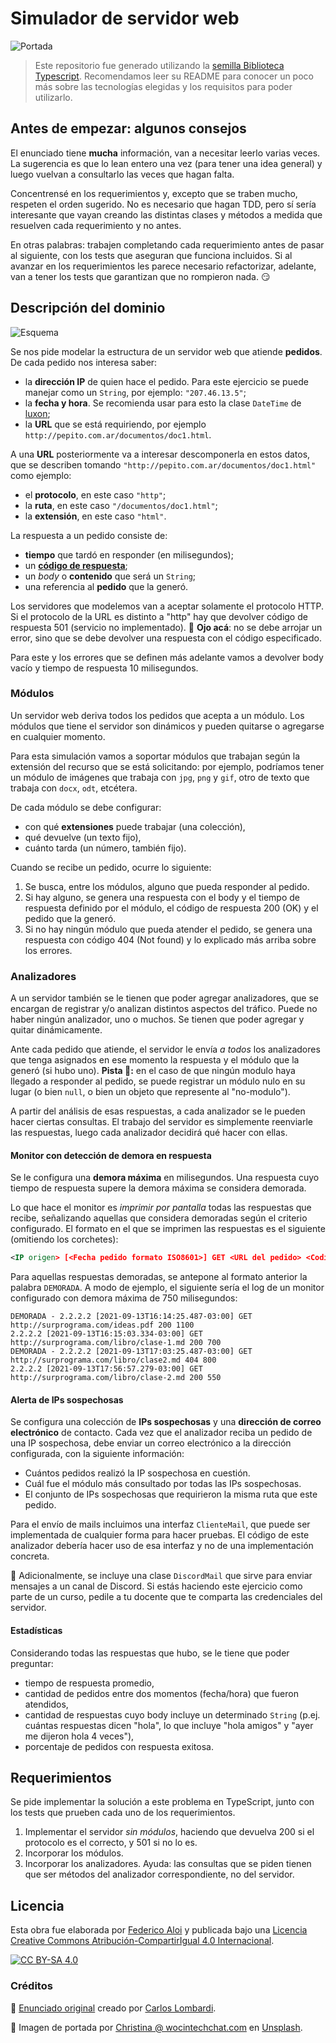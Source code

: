 # Simulador de servidor web

![Portada](assets/portada.jpg)

> Este repositorio fue generado utilizando la [semilla Biblioteca Typescript](https://github.com/surprograma/semilla-typescript-lib). Recomendamos leer su README para conocer un poco más sobre las tecnologías elegidas y los requisitos para poder utilizarlo.

## Antes de empezar: algunos consejos

El enunciado tiene **mucha** información, van a necesitar leerlo varias veces. La sugerencia es que lo lean entero una vez (para tener una idea general) y luego vuelvan a consultarlo las veces que hagan falta.

Concentrensé en los requerimientos y, excepto que se traben mucho, respeten el orden sugerido. No es necesario que hagan TDD, pero sí sería interesante que vayan creando las distintas clases y métodos a medida que resuelven cada requerimiento y no antes.

En otras palabras: trabajen completando cada requerimiento antes de pasar al siguiente, con los tests que aseguran que funciona incluidos. Si al avanzar en los requerimientos les parece necesario refactorizar, adelante, van a tener los tests que garantizan que no rompieron nada. :smirk:

## Descripción del dominio

![Esquema](./assets/servidor-secuencia.png)

Se nos pide modelar la estructura de un servidor web que atiende **pedidos**. De cada pedido nos interesa saber:

- la **dirección IP** de quien hace el pedido. Para este ejercicio se puede manejar como un `String`, por ejemplo: `"207.46.13.5"`;
- la **fecha y hora**. Se recomienda usar para esto la clase `DateTime` de [luxon](https://moment.github.io/luxon/#/);
- la **URL** que se está requiriendo, por ejemplo `http://pepito.com.ar/documentos/doc1.html`.

A una **URL** posteriormente va a interesar descomponerla en estos datos, que se describen tomando `"http://pepito.com.ar/documentos/doc1.html"` como ejemplo:

- el **protocolo**, en este caso `"http"`;
- la **ruta**, en este caso `"/documentos/doc1.html"`;
- la **extensión**, en este caso `"html"`.

La respuesta a un pedido consiste de:

- **tiempo** que tardó en responder (en milisegundos);
- un [**código de respuesta**](https://es.wikipedia.org/wiki/Anexo:C%C3%B3digos_de_estado_HTTP);
- un _body_ o **contenido** que será un `String`;
- una referencia al **pedido** que la generó.

Los servidores que modelemos van a aceptar solamente el protocolo HTTP. Si el protocolo de la URL es distinto a "http" hay que devolver código de respuesta 501 (servicio no implementado). :eyes: **Ojo acá**: no se debe arrojar un error, sino que se debe devolver una respuesta con el código especificado.

Para este y los errores que se definen más adelante vamos a devolver body vacío y tiempo de respuesta 10 milisegundos.

### Módulos

Un servidor web deriva todos los pedidos que acepta a un módulo. Los módulos que tiene el servidor son dinámicos y pueden quitarse o agregarse en cualquier momento.

Para esta simulación vamos a soportar módulos que trabajan según la extensión del recurso que se está solicitando: por ejemplo, podríamos tener un módulo de imágenes que trabaja con `jpg`, `png` y `gif`, otro de texto que trabaja con `docx`, `odt`, etcétera.

De cada módulo se debe configurar:

- con qué **extensiones** puede trabajar (una colección),
- qué devuelve (un texto fijo),
- cuánto tarda (un número, también fijo).

Cuando se recibe un pedido, ocurre lo siguiente:

1. Se busca, entre los módulos, alguno que pueda responder al pedido.
1. Si hay alguno, se genera una respuesta con el body y el tiempo de respuesta definido por el módulo, el código de respuesta 200 (OK) y el pedido que la generó.
1. Si no hay ningún módulo que pueda atender el pedido, se genera una respuesta con código 404 (Not found) y lo explicado más arriba sobre los errores.

### Analizadores

A un servidor también se le tienen que poder agregar analizadores, que se encargan de registrar y/o analizan distintos aspectos del tráfico. Puede no haber ningún analizador, uno o muchos. Se tienen que poder agregar y quitar dinámicamente.

Ante cada pedido que atiende, el servidor le envía _a todos_ los analizadores que tenga asignados en ese momento la respuesta y el módulo que la generó (si hubo uno). **Pista 🧐:** en el caso de que ningún modulo haya llegado a responder al pedido, se puede registrar un módulo nulo en su lugar (o bien `null`, o bien un objeto que represente al "no-modulo").

A partir del análisis de esas respuestas, a cada analizador se le pueden hacer ciertas consultas. El trabajo del servidor es simplemente reenviarle las respuestas, luego cada analizador decidirá qué hacer con ellas.

#### Monitor con detección de demora en respuesta

Se le configura una **demora máxima** en milisegundos. Una respuesta cuyo tiempo de respuesta supere la demora máxima se considera demorada.

Lo que hace el monitor es _imprimir por pantalla_ todas las respuestas que recibe, señalizando aquellas que considera demoradas según el criterio configurado. El formato en el que se imprimen las respuestas es el siguiente (omitiendo los corchetes):

```xml
<IP origen> [<Fecha pedido formato ISO8601>] GET <URL del pedido> <Codigo de respuesta> <Tiempo demora>
```

Para aquellas respuestas demoradas, se antepone al formato anterior la palabra `DEMORADA`. A modo de ejemplo, el siguiente sería el log de un monitor configurado con demora máxima de 750 milisegundos:

```
DEMORADA - 2.2.2.2 [2021-09-13T16:14:25.487-03:00] GET http://surprograma.com/ideas.pdf 200 1100
2.2.2.2 [2021-09-13T16:15:03.334-03:00] GET http://surprograma.com/libro/clase-1.md 200 700
DEMORADA - 2.2.2.2 [2021-09-13T17:03:25.487-03:00] GET http://surprograma.com/libro/clase2.md 404 800
2.2.2.2 [2021-09-13T17:56:57.279-03:00] GET http://surprograma.com/libro/clase-2.md 200 550
```

#### Alerta de IPs sospechosas

Se configura una colección de **IPs sospechosas** y una **dirección de correo electrónico** de contacto. Cada vez que el analizador reciba un pedido de una IP sospechosa, debe enviar un correo electrónico a la dirección configurada, con la siguiente información:

- Cuántos pedidos realizó la IP sospechosa en cuestión.
- Cuál fue el módulo más consultado por todas las IPs sospechosas.
- El conjunto de IPs sospechosas que requirieron la misma ruta que este pedido.

Para el envío de mails incluimos una interfaz `ClienteMail`, que puede ser implementada de cualquier forma para hacer pruebas. El código de este analizador debería hacer uso de esa interfaz y no de una implementación concreta.

:space_invader: Adicionalmente, se incluye una clase `DiscordMail` que sirve para enviar mensajes a un canal de Discord. Si estás haciendo este ejercicio como parte de un curso, pedile a tu docente que te comparta las credenciales del servidor.

#### Estadísticas

Considerando todas las respuestas que hubo, se le tiene que poder preguntar:

- tiempo de respuesta promedio,
- cantidad de pedidos entre dos momentos (fecha/hora) que fueron atendidos,
- cantidad de respuestas cuyo body incluye un determinado `String` (p.ej. cuántas respuestas dicen "hola", lo que incluye "hola amigos" y "ayer me dijeron hola 4 veces"),
- porcentaje de pedidos con respuesta exitosa.

## Requerimientos

Se pide implementar la solución a este problema en TypeScript, junto con los tests que prueben cada uno de los requerimientos.

1. Implementar el servidor _sin módulos_, haciendo que devuelva 200 si el protocolo es el correcto, y 501 si no lo es.
1. Incorporar los módulos.
1. Incorporar los analizadores. Ayuda: las consultas que se piden tienen que ser métodos del analizador correspondiente, no del servidor.

## Licencia

Esta obra fue elaborada por [Federico Aloi](https://github.com/faloi) y publicada bajo una [Licencia Creative Commons Atribución-CompartirIgual 4.0 Internacional][cc-by-sa].

[![CC BY-SA 4.0][cc-by-sa-image]][cc-by-sa]

[cc-by-sa]: https://creativecommons.org/licenses/by-sa/4.0/deed.es
[cc-by-sa-image]: https://licensebuttons.net/l/by-sa/4.0/88x31.png

### Créditos

:memo: [Enunciado original](https://web-ciu-programacion.github.io/site/material/documentos/ejercicios/webserver.pdf) creado por [Carlos Lombardi](https://github.com/clombardi).

:camera_flash: Imagen de portada por <a href="https://unsplash.com/@wocintechchat?utm_source=unsplash&utm_medium=referral&utm_content=creditCopyText">Christina @ wocintechchat.com</a> en <a href="https://unsplash.com/s/photos/web-server?utm_source=unsplash&utm_medium=referral&utm_content=creditCopyText">Unsplash</a>.
